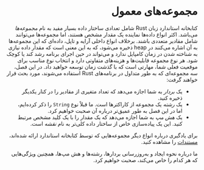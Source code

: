 <div dir="rtl">

# مجموعه‌های معمول

کتابخانه استاندارد زبان Rust شامل تعدادی ساختار داده بسیار مفید به نام
_مجموعه‌ها_ می‌باشد. اکثر انواع داده‌ها نماینده یک مقدار مشخص هستند، اما
مجموعه‌ها می‌توانند شامل مقادیر متعددی باشند. برخلاف انواع داخلی آرایه و
تاپل، داده‌ای که این مجموعه‌ها به آن اشاره می‌کنند در heap ذخیره می‌شود،
که به این معنی است که مقدار داده نیازی به شناخته شدن در زمان کامپایل ندارد
و می‌تواند در حین اجرای برنامه رشد کند یا کوچک شود. هر نوع مجموعه قابلیت‌ها
و هزینه‌های متفاوتی دارد و انتخاب نوع مناسب برای موقعیت فعلی شما، مهارتی
است که با گذشت زمان توسعه خواهید داد. در این فصل، سه مجموعه‌ای که به طور
متداول در برنامه‌های Rust استفاده می‌شوند، مورد بحث قرار خواهند گرفت:

- یک _بردار_ به شما اجازه می‌دهد که تعداد متغیری از مقادیر را در کنار
  یکدیگر ذخیره کنید.
- یک _رشته_ یک مجموعه از کاراکترها است. ما قبلاً نوع `String` را ذکر کرده‌ایم،
  اما در این فصل به طور عمیق‌تر درباره آن صحبت خواهیم کرد.
- یک _هش مپ_ به شما اجازه می‌دهد که یک مقدار را با یک کلید مشخص مرتبط کنید.
  این یک پیاده‌سازی خاص از ساختار داده کلی‌تر به نام _نقشه_ است.

برای یادگیری درباره انواع دیگر مجموعه‌هایی که توسط کتابخانه استاندارد ارائه شده‌اند،
[مستندات][collections] را مشاهده کنید.

ما درباره نحوه ایجاد و به‌روزرسانی بردارها، رشته‌ها و هش مپ‌ها، همچنین ویژگی‌هایی
که هر کدام را خاص می‌کند، صحبت خواهیم کرد.

[collections]: ../std/collections/index.html

</div>